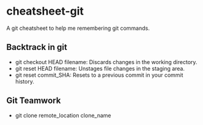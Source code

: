 # cheatsheet-git
A git cheatsheet to help me remembering git commands.


## Backtrack in git
* git checkout HEAD filename: Discards changes in the working directory.
* git reset HEAD filename: Unstages file changes in the staging area.
* git reset commit_SHA: Resets to a previous commit in your commit history.


## Git Teamwork
* git clone remote_location clone_name
